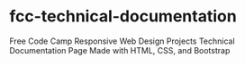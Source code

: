 # fcc-technical-documentation

Free Code Camp Responsive Web Design Projects Technical Documentation Page
Made with HTML, CSS, and Bootstrap
